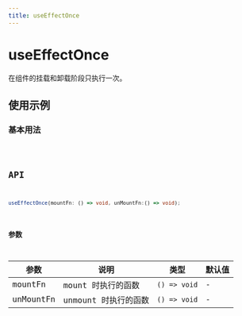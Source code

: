 ```yaml
---
title: useEffectOnce
---
```


#  useEffectOnce

在组件的挂载和卸载阶段只执行一次。

## 使用示例

### 基本用法

<code src="../../src/hooks/useEffectOnce/demo/base" />

## API

```ts
useEffectOnce(mountFn: () => void, unMountFn:() => void);
```

### 参数

| 参数 | 说明               | 类型         | 默认值 |
|------|--------------------|--------------|--------|
| mountFn   | mount 时执行的函数 | `() => void` | -      |
| unMountFn   | unmount 时执行的函数 | `() => void` | -      |
